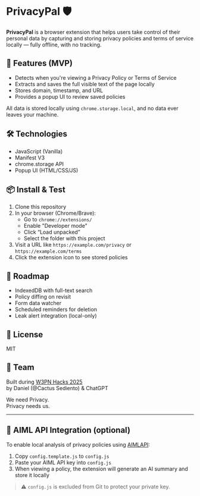 # PrivacyPal 🛡️

**PrivacyPal** is a browser extension that helps users take control of their personal data by capturing and storing privacy policies and terms of service locally — fully offline, with no tracking.

## 🚀 Features (MVP)

- Detects when you're viewing a Privacy Policy or Terms of Service
- Extracts and saves the full visible text of the page locally
- Stores domain, timestamp, and URL
- Provides a popup UI to review saved policies

All data is stored locally using `chrome.storage.local`, and no data ever leaves your machine.

## 🛠️ Technologies

- JavaScript (Vanilla)
- Manifest V3
- chrome.storage API
- Popup UI (HTML/CSS/JS)

## 📦 Install & Test

1. Clone this repository
2. In your browser (Chrome/Brave):
   - Go to `chrome://extensions/`
   - Enable "Developer mode"
   - Click “Load unpacked”
   - Select the folder with this project
3. Visit a URL like `https://example.com/privacy` or `https://example.com/terms`
4. Click the extension icon to see stored policies

## 🔮 Roadmap

- IndexedDB with full-text search
- Policy diffing on revisit
- Form data watcher
- Scheduled reminders for deletion
- Leak alert integration (local-only)

## 📄 License

MIT

## 🤝 Team

Built during [W3PN Hacks 2025](https://github.com/web3privacy/hackathon-2025-berlin)  
by Daniel (@Cactus Sediento) & ChatGPT

We need Privacy.  
Privacy needs us.

---

## 🧠 AIML API Integration (optional)

To enable local analysis of privacy policies using [AIMLAPI](https://aimlapi.com):

1. Copy `config.template.js` to `config.js`
2. Paste your AIML API key into `config.js`
3. When viewing a policy, the extension will generate an AI summary and store it locally

> ⚠️ `config.js` is excluded from Git to protect your private key.
